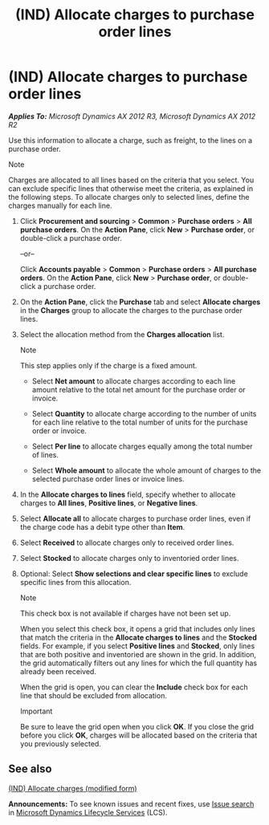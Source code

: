 ﻿---
title: (IND) Allocate charges to purchase order lines
TOCTitle: (IND) Allocate charges to purchase order lines
ms:assetid: 706feeb0-38b7-4714-9b72-fd2d68ea2e19
ms:mtpsurl: https://technet.microsoft.com/en-us/library/JJ677925(v=AX.60)
ms:contentKeyID: 49385889
ms.date: 04/18/2014
mtps_version: v=AX.60
f1_keywords:
- Allocate
- miscellaneous charges
- (IND)
- India
---

# (IND) Allocate charges to purchase order lines 


_**Applies To:** Microsoft Dynamics AX 2012 R3, Microsoft Dynamics AX 2012 R2_

Use this information to allocate a charge, such as freight, to the lines on a purchase order.


> [!NOTE]
> <P>Charges are allocated to all lines based on the criteria that you select. You can exclude specific lines that otherwise meet the criteria, as explained in the following steps. To allocate charges only to selected lines, define the charges manually for each line.</P>



1.  Click **Procurement and sourcing** \> **Common** \> **Purchase orders** \> **All purchase orders**. On the **Action Pane**, click **New** \> **Purchase order**, or double-click a purchase order.
    
    –or–
    
    Click **Accounts payable** \> **Common** \> **Purchase orders** \> **All purchase orders**. On the **Action Pane**, click **New** \> **Purchase order**, or double-click a purchase order.

2.  On the **Action Pane**, click the **Purchase** tab and select **Allocate charges** in the **Charges** group to allocate the charges to the purchase order lines.

3.  Select the allocation method from the **Charges allocation** list.
    

    > [!NOTE]
    > <P>This step applies only if the charge is a fixed amount.</P>

    
      - Select **Net amount** to allocate charges according to each line amount relative to the total net amount for the purchase order or invoice.
    
      - Select **Quantity** to allocate charge according to the number of units for each line relative to the total number of units for the purchase order or invoice.
    
      - Select **Per line** to allocate charges equally among the total number of lines.
    
      - Select **Whole amount** to allocate the whole amount of charges to the selected purchase order lines or invoice lines.

4.  In the **Allocate charges to lines** field, specify whether to allocate charges to **All lines**, **Positive lines**, or **Negative lines**.

5.  Select **Allocate all** to allocate charges to purchase order lines, even if the charge code has a debit type other than **Item**.

6.  Select **Received** to allocate charges only to received order lines.

7.  Select **Stocked** to allocate charges only to inventoried order lines.

8.  Optional: Select **Show selections and clear specific lines** to exclude specific lines from this allocation.
    

    > [!NOTE]
    > <P>This check box is not available if charges have not been set up.</P>

    
    When you select this check box, it opens a grid that includes only lines that match the criteria in the **Allocate charges to lines** and the **Stocked** fields. For example, if you select **Positive lines** and **Stocked**, only lines that are both positive and inventoried are shown in the grid. In addition, the grid automatically filters out any lines for which the full quantity has already been received.
    
    When the grid is open, you can clear the **Include** check box for each line that should be excluded from allocation.
    

    > [!IMPORTANT]
    > <P>Be sure to leave the grid open when you click <STRONG>OK</STRONG>. If you close the grid before you click <STRONG>OK</STRONG>, charges will be allocated based on the criteria that you previously selected.</P>



## See also

[(IND) Allocate charges (modified form)](https://technet.microsoft.com/en-us/library/jj677929\(v=ax.60\))

  
**Announcements:** To see known issues and recent fixes, use [Issue search](http://go.microsoft.com/fwlink/?linkid=389258) in [Microsoft Dynamics Lifecycle Services](http://go.microsoft.com/fwlink/?linkid=306505) (LCS).

